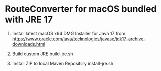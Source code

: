 # RouteConverter for macOS bundled with JRE 17

1. Install latest macOS x64 DMG Installer for Java 17 from
   https://www.oracle.com/java/technologies/javase/jdk17-archive-downloads.html
   
2. Build custom JRE 
   build-jre.sh

3. Install ZIP to local Maven Repository 
   install-jre.sh
